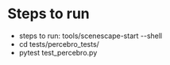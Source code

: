 # Steps to run

- steps to run: tools/scenescape-start --shell
- cd tests/percebro_tests/
- pytest test_percebro.py
